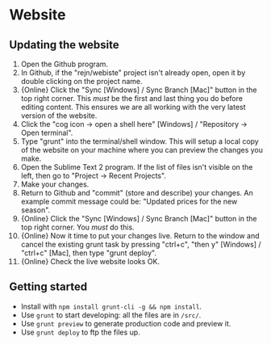 # Website

## Updating the website

1. Open the Github program.
2. In Github, if the "rejn/webiste" project isn't already open, open it by double clicking on the project name.
3. {Online} Click the "Sync [Windows] / Sync Branch [Mac]" button in the top right corner. This *must* be the first and last thing you do before editing content. This ensures we are all working with the very latest version of the website.
4. Click the "cog icon -> open a shell here" [Windows] / "Repository -> Open terminal".
5. Type "grunt" into the terminal/shell window. This will setup a local copy of the website on your machine where you can preview the changes you make.
6. Open the Sublime Text 2 program. If the list of files isn't visible on the left, then go to "Project -> Recent Projects".
7. Make your changes.
8. Return to Github and "commit" (store and describe) your changes. An example commit message could be: "Updated prices for the new season".
9. {Online} Click the "Sync [Windows] / Sync Branch [Mac]" button in the top right corner. You *must* do this.
10. {Online} Now it time to put your changes live. Return to the  window and cancel the existing grunt task by pressing "ctrl+c", "then y" [Windows] / "ctrl+c" [Mac], then type "grunt deploy".
11. {Online} Check the live website looks OK.

## Getting started

* Install with `npm install grunt-cli -g && npm install`.
* Use `grunt` to start developing: all the files are in `/src/`.
* Use `grunt preview` to generate production code and preview it.
* Use `grunt deploy` to ftp the files up.

